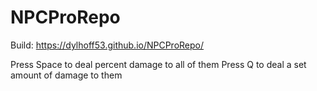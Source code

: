 # NPCProRepo
 
Build: https://dylhoff53.github.io/NPCProRepo/

Press Space to deal percent damage to all of them
Press Q to deal a set amount of damage to them
